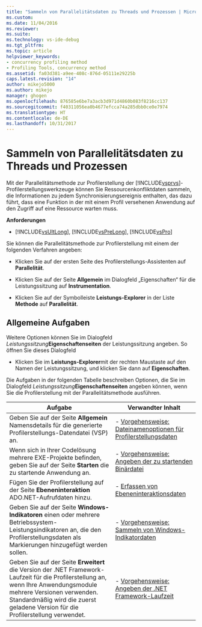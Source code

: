 ```yaml
---
title: "Sammeln von Parallelitätsdaten zu Threads und Prozessen | Microsoft-Dokumentation"
ms.custom: 
ms.date: 11/04/2016
ms.reviewer: 
ms.suite: 
ms.technology: vs-ide-debug
ms.tgt_pltfrm: 
ms.topic: article
helpviewer_keywords:
- concurrency profiling method
- Profiling Tools, concurrency method
ms.assetid: fa03d381-a9ee-408c-876d-05111e29225b
caps.latest.revision: "14"
author: mikejo5000
ms.author: mikejo
manager: ghogen
ms.openlocfilehash: 876585e6be7a3acb3d971d4860b083f8216cc137
ms.sourcegitcommit: f40311056ea0b4677efcca74a285dbb0ce0e7974
ms.translationtype: HT
ms.contentlocale: de-DE
ms.lasthandoff: 10/31/2017
---
```

# <a name="collecting-thread-and-process-concurrency-data"></a>Sammeln von Parallelitätsdaten zu Threads und Prozessen
Mit der Parallelitätsmethode zur Profilerstellung der [!INCLUDE[vsprvs](../code-quality/includes/vsprvs_md.md)]-Profilerstellungswerkzeuge können Sie Ressourcenkonfliktdaten sammeln, die Informationen zu jedem Synchronisierungsereignis enthalten, das dazu führt, dass eine Funktion in der mit einem Profil versehenen Anwendung auf den Zugriff auf eine Ressource warten muss.  
  
 **Anforderungen**  
  
-   [!INCLUDE[vsUltLong](../code-quality/includes/vsultlong_md.md)], [!INCLUDE[vsPreLong](../code-quality/includes/vsprelong_md.md)], [!INCLUDE[vsPro](../code-quality/includes/vspro_md.md)]  
  
 Sie können die Parallelitätsmethode zur Profilerstellung mit einem der folgenden Verfahren angeben:  
  
-   Klicken Sie auf der ersten Seite des Profilerstellungs-Assistenten auf **Parallelität**.  
  
-   Klicken Sie auf der Seite **Allgemein** im Dialogfeld „Eigenschaften“ für die Leistungssitzung auf **Instrumentation**.  
  
-   Klicken Sie auf der Symbolleiste **Leistungs-Explorer** in der Liste **Methode** auf **Parallelität**.  
  
## <a name="common-tasks"></a>Allgemeine Aufgaben  
 Weitere Optionen können Sie im Dialogfeld *Leistungssitzung***Eigenschaftenseiten** der Leistungssitzung angeben. So öffnen Sie dieses Dialogfeld  
  
-   Klicken Sie im **Leistungs-Explorer**mit der rechten Maustaste auf den Namen der Leistungssitzung, und klicken Sie dann auf **Eigenschaften**.  
  
 Die Aufgaben in der folgenden Tabelle beschreiben Optionen, die Sie im Dialogfeld *Leistungssitzung***Eigenschaftenseiten** angeben können, wenn Sie die Profilerstellung mit der Parallelitätsmethode ausführen.  
  
|Aufgabe|Verwandter Inhalt|  
|----------|---------------------|  
|Geben Sie auf der Seite **Allgemein** Namensdetails für die generierte Profilerstellungs-Datendatei (VSP) an.|-   [Vorgehensweise: Dateinamenoptionen für Profilerstellungsdaten](../profiling/how-to-set-performance-data-file-name-options.md)|  
|Wenn sich in Ihrer Codelösung mehrere EXE-Projekte befinden, geben Sie auf der Seite **Starten** die zu startende Anwendung an.|-   [Vorgehensweise: Angeben der zu startenden Binärdatei](../profiling/how-to-specify-the-binary-to-start.md)|  
|Fügen Sie der Profilerstellung auf der Seite **Ebeneninteraktion** ADO.NET-Aufrufdaten hinzu.|-   [Erfassen von Ebeneninteraktionsdaten](../profiling/collecting-tier-interaction-data.md)|  
|Geben Sie auf der Seite **Windows-Indikatoren** einen oder mehrere Betriebssystem-Leistungsindikatoren an, die den Profilerstellungsdaten als Markierungen hinzugefügt werden sollen.|-   [Vorgehensweise: Sammeln von Windows-Indikatordaten](../profiling/how-to-collect-windows-counter-data.md)|  
|Geben Sie auf der Seite **Erweitert** die Version der .NET Framework-Laufzeit für die Profilerstellung an, wenn Ihre Anwendungsmodule mehrere Versionen verwenden. Standardmäßig wird die zuerst geladene Version für die Profilerstellung verwendet.|-   [Vorgehensweise: Angeben der .NET Framework-Laufzeit](../profiling/how-to-specify-the-dotnet-framework-runtime.md)|